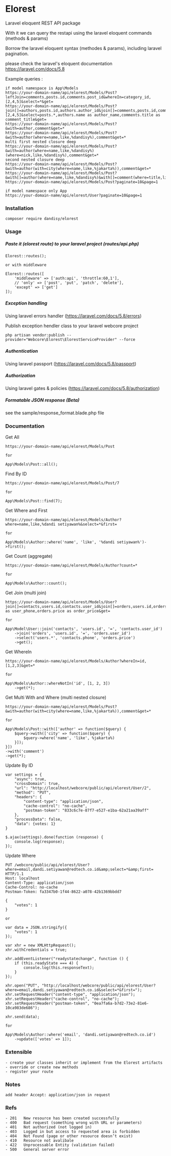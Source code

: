 # Elorest
Laravel eloquent REST API package

With it we can query the restapi using the laravel eloquent commands (methods & params)

Borrow the laravel eloquent syntax (methodes & params), including laravel pagination.

please check the laravel's eloquent documentation https://laravel.com/docs/5.8

Example queries :

    if model namespace is App\Models
    https://your-domain-name/api/elorest/Models/Post?leftJoin=comments,posts.id,comments.post_id&whereIn=category_id,[2,4,5]&select=*&get=
    https://your-domain-name/api/elorest/Models/Post?join[]=authors,posts.id,authors.author_id&join[]=comments,posts.id,comments.post_id&whereIn=category_id,[2,4,5]&select=posts.*,authors.name as author_name,comments.title as comment_title&get=
    https://your-domain-name/api/elorest/Models/Post?&with=author,comment&get=*
    https://your-domain-name/api/elorest/Models/Post?&with=author(where=name,like,%dandisy%),comment&get=*
    multi first nested closure deep
    https://your-domain-name/api/elorest/Models/Post?&with=author(where=name,like,%dandisy%)(where=nick,like,%dandisy%),comment&get=*
    second nested closure deep
    https://your-domain-name/api/elorest/Models/Post?&with=author(with=city(where=name,like,%jakarta%)),comment&get=*
    https://your-domain-name/api/elorest/Models/Post?&with[]=author(where=name,like,%dandisy%)&with[]=comment(where=title,like,%test%)&get=*
    https://your-domain-name/api/elorest/Models/Post?paginate=10&page=1

    if model namespace only App 
    https://your-domain-name/api/elorest/User?paginate=10&page=1

### Installation

    composer require dandisy/elorest

### Usage

##### Paste it (elorest route) to your laravel project (routes/api.php)

    Elorest::routes();

    or with middleware

    Elorest::routes([
        'middleware' => ['auth:api', 'throttle:60,1'],
        // 'only' => ['post', 'put', 'patch', 'delete'],
        'except' => ['get']
    ]);


##### Exception handling 

Using laravel errors handler (https://laravel.com/docs/5.8/errors)

Publish exception hendler class to your laravel webcore project

    php artisan vendor:publish --provider="Webcore\Elorest\ElorestServiceProvider" --force

##### Authentication
  
Using laravel passport (https://laravel.com/docs/5.8/passport)

##### Authorization

Using laravel gates & policies (https://laravel.com/docs/5.8/authorization)

##### Formatable JSON response (Beta)

see the sample/response_format.blade.php file

### Documentation

Get All

    https://your-domain-name/api/elorest/Models/Post

    for

    App\Models\Post::all();

Find By ID

    https://your-domain-name/api/elorest/Models/Post/7

    for

    App\Models\Post::find(7);

Get Where and First

    https://your-domain-name/api/elorest/Models/Author?where=name,like,%dandi setiyawan%&select=*&first=

    for

    App\Models\Author::where('name', 'like', '%dandi setiyawan%')->first();

Get Count (aggregate)

    https://your-domain-name/api/elorest/Models/Author?count=*

    for

    App\Models\Author::count();

Get Join (multi join)

    https://your-domain-name/api/elorest/Models/User?join[]=contacts,users.id,contacts.user_id&join[]=orders,users.id,orders.user_id&select=users.*,contacts.phone as user_phone,orders.price as order_price&get=

    for

    App\Model\User::join('contacts', 'users.id', '=', 'contacts.user_id')
        ->join('orders', 'users.id', '=', 'orders.user_id')
        ->select('users.*', 'contacts.phone', 'orders.price')
        ->get();

Get WhereIn

    https://your-domain-name/api/elorest/Models/Author?whereIn=id,[1,2,3]&get=*

    for

    App\Models\Author::whereNotIn('id', [1, 2, 3])
        ->get(*);

Get Multi With and Where (multi nested closure)

    https://your-domain-name/api/elorest/Models/Post?&with=author(with=city(where=name,like,%jakarta%)),comment&get=*

    for

    App\Models\Post::with(['author' => function($query) {
        $query->with(['city' => function($query) {
            $query->where('name', 'like', %jakarta%)
        }]);
    }])
    ->with('comment')
    ->get(*);

Update By ID

    var settings = {
        "async": true,
        "crossDomain": true,
        "url": "http://localhost/webcore/public/api/elorest/User/2",
        "method": "PUT",
        "headers": {
            "content-type": "application/json",
            "cache-control": "no-cache",
            "postman-token": "833c6c7e-87f7-e527-e1ba-62a21aa39aff"
        },
        "processData": false,
        "data": {votes: 1}
    }

    $.ajax(settings).done(function (response) {
        console.log(response);
    });

Update Where

    PUT /webcore/public/api/elorest/User?where=email,dandi.setiyawan@redtech.co.id&amp;select=*&amp;first= HTTP/1.1
    Host: localhost
    Content-Type: application/json
    Cache-Control: no-cache
    Postman-Token: fa3347b0-1f44-8622-a078-42b1369bbdd7

    {
        "votes": 1
    }

    or

    var data = JSON.stringify({
        "votes": 1
    });

    var xhr = new XMLHttpRequest();
    xhr.withCredentials = true;

    xhr.addEventListener("readystatechange", function () {
        if (this.readyState === 4) {
            console.log(this.responseText);
        }
    });

    xhr.open("PUT", "http://localhost/webcore/public/api/elorest/User?where=email,dandi.setiyawan@redtech.co.id&select=*&first=");
    xhr.setRequestHeader("content-type", "application/json");
    xhr.setRequestHeader("cache-control", "no-cache");
    xhr.setRequestHeader("postman-token", "0ea7fa6a-b7d2-73e2-81e6-10ca983de686");

    xhr.send(data);

    for

    App\Models\Author::where('email', 'dandi.setiyawan@redtech.co.id')
        ->update(['votes' => 1]);

### Extensible

    - create your classes inherit or implement from the Elorest artifacts
    - override or create new methods
    - register your route

### Notes

    add header Accept: application/json in request

### Refs

    - 201	New resource has been created successfully
    - 400	Bad request (something wrong with URL or parameters)
    - 401	Not authorized (not logged in)
    - 403	Logged in but access to requested area is forbidden
    - 404	Not Found (page or other resource doesn’t exist)
    - 410	Resource not avalibale
    - 422	Unprocessable Entity (validation failed)
    - 500	General server error
